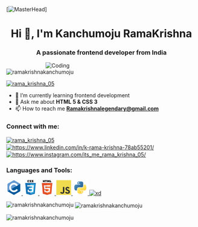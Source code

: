 [![MasterHead](https://1.bp.blogspot.com/-7A4WynwLsM...)]
<h1 align="center">Hi 👋, I'm Kanchumoju RamaKrishna</h1>
<h3 align="center">A passionate frontend developer from India</h3>
<img  align="right" alt="Coding" width="400" src="https://t4.ftcdn.net/jpg/03/13/40/45/360_F_313404541_e9YZ3pht6oEEkMXuhxTboqXA2B2ShNnC.jpg">

<p align="left"> <img src="https://komarev.com/ghpvc/?username=ramakrishnakanchumoju&label=Profile%20views&color=0e75b6&style=flat" alt="ramakrishnakanchumoju" /> </p>

<p align="left"> <a href="https://twitter.com/rama_krishna_05" target="blank"><img src="https://img.shields.io/twitter/follow/rama_krishna_05?logo=twitter&style=for-the-badge" alt="rama_krishna_05" /></a> </p>

- 🔭 I’m currently learning frontend development 
- 💬 Ask me about **HTML 5 & CSS 3**
- 📫 How to reach me **Ramakrishnalegendary@gmail.com**

<h3 align="left">Connect with me:</h3>
<p align="left">
<a href="https://twitter.com/rama_krishna_05" target="blank"><img align="center" src="https://raw.githubusercontent.com/rahuldkjain/github-profile-readme-generator/master/src/images/icons/Social/twitter.svg" alt="rama_krishna_05" height="30" width="40" /></a>
<a href="https://linkedin.com/in/https://www.linkedin.com/in/k-rama-krishna-78ab55201/" target="blank"><img align="center" src="https://raw.githubusercontent.com/rahuldkjain/github-profile-readme-generator/master/src/images/icons/Social/linked-in-alt.svg" alt="https://www.linkedin.com/in/k-rama-krishna-78ab55201/" height="30" width="40" /></a>
<a href="https://instagram.com/https://www.instagram.com/its_me_rama_krishna_05/" target="blank"><img align="center" src="https://raw.githubusercontent.com/rahuldkjain/github-profile-readme-generator/master/src/images/icons/Social/instagram.svg" alt="https://www.instagram.com/its_me_rama_krishna_05/" height="30" width="40" /></a>
</p>

<h3 align="left">Languages and Tools:</h3>
<p align="left"> <a href="https://www.cprogramming.com/" target="_blank" rel="noreferrer"> <img src="https://raw.githubusercontent.com/devicons/devicon/master/icons/c/c-original.svg" alt="c" width="40" height="40"/> </a> <a href="https://www.w3schools.com/css/" target="_blank" rel="noreferrer"> <img src="https://raw.githubusercontent.com/devicons/devicon/master/icons/css3/css3-original-wordmark.svg" alt="css3" width="40" height="40"/> </a> <a href="https://www.w3.org/html/" target="_blank" rel="noreferrer"> <img src="https://raw.githubusercontent.com/devicons/devicon/master/icons/html5/html5-original-wordmark.svg" alt="html5" width="40" height="40"/> </a> <a href="https://developer.mozilla.org/en-US/docs/Web/JavaScript" target="_blank" rel="noreferrer"> <img src="https://raw.githubusercontent.com/devicons/devicon/master/icons/javascript/javascript-original.svg" alt="javascript" width="40" height="40"/> </a> <a href="https://www.python.org" target="_blank" rel="noreferrer"> <img src="https://raw.githubusercontent.com/devicons/devicon/master/icons/python/python-original.svg" alt="python" width="40" height="40"/> </a> <a href="https://www.adobe.com/products/xd.html" target="_blank" rel="noreferrer"> <img src="https://cdn.worldvectorlogo.com/logos/adobe-xd.svg" alt="xd" width="40" height="40"/> </a> </p>

<p><img align="left" src="https://github-readme-stats.vercel.app/api/top-langs?username=ramakrishnakanchumoju&show_icons=true&locale=en&layout=compact" alt="ramakrishnakanchumoju" /></p>

<p>&nbsp;<img align="center" src="https://github-readme-stats.vercel.app/api?username=ramakrishnakanchumoju&show_icons=true&locale=en" alt="ramakrishnakanchumoju" /></p>

<p><img align="center" src="https://github-readme-streak-stats.herokuapp.com/?user=ramakrishnakanchumoju&" alt="ramakrishnakanchumoju" /></p>
